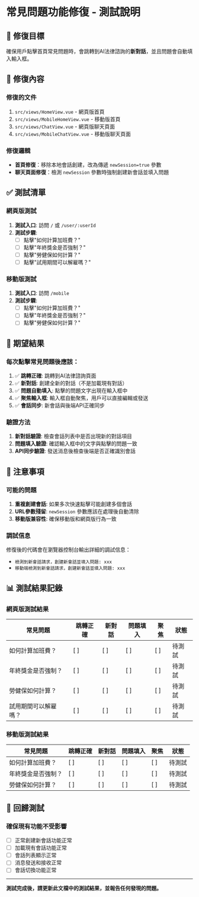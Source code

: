 # 常見問題功能修復 - 測試說明

## 🎯 修復目標
確保用戶點擊首頁常見問題時，會跳轉到AI法律諮詢的**新對話**，並且問題會自動填入輸入框。

## 🔧 修復內容

### 修復的文件
1. `src/views/HomeView.vue` - 網頁版首頁
2. `src/views/MobileHomeView.vue` - 移動版首頁
3. `src/views/ChatView.vue` - 網頁版聊天頁面
4. `src/views/MobileChatView.vue` - 移動版聊天頁面

### 修復邏輯
- **首頁修復**：移除本地會話創建，改為傳遞 `newSession=true` 參數
- **聊天頁面修復**：檢測 `newSession` 參數時強制創建新會話並填入問題

## ✅ 測試清單

### 網頁版測試
1. **測試入口**: 訪問 `/` 或 `/user/:userId`
2. **測試步驟**:
   - [ ] 點擊"如何計算加班費？"
   - [ ] 點擊"年終獎金是否強制？"
   - [ ] 點擊"勞健保如何計算？"
   - [ ] 點擊"試用期間可以解雇嗎？"

### 移動版測試
1. **測試入口**: 訪問 `/mobile`
2. **測試步驟**:
   - [ ] 點擊"如何計算加班費？"
   - [ ] 點擊"年終獎金是否強制？"
   - [ ] 點擊"勞健保如何計算？"

## 🎯 期望結果

### 每次點擊常見問題後應該：
1. ✅ **跳轉正確**: 跳轉到AI法律諮詢頁面
2. ✅ **新對話**: 創建全新的對話（不是加載現有對話）
3. ✅ **問題自動填入**: 點擊的問題文字出現在輸入框中
4. ✅ **聚焦輸入框**: 輸入框自動聚焦，用戶可以直接編輯或發送
5. ✅ **會話同步**: 新會話與後端API正確同步

### 驗證方法
1. **新對話驗證**: 檢查會話列表中是否出現新的對話項目
2. **問題填入驗證**: 確認輸入框中的文字與點擊的問題一致
3. **API同步驗證**: 發送消息後檢查後端是否正確識別會話

## 🚨 注意事項

### 可能的問題
1. **重複創建會話**: 如果多次快速點擊可能創建多個會話
2. **URL參數殘留**: `newSession` 參數應該在處理後自動清除
3. **移動版兼容性**: 確保移動版和網頁版行為一致

### 調試信息
修復後的代碼會在瀏覽器控制台輸出詳細的調試信息：
- `檢測到新會話請求，創建新會話並填入問題: xxx`
- `移動端檢測到新會話請求，創建新會話並填入問題: xxx`

## 📊 測試結果記錄

### 網頁版測試結果
| 常見問題 | 跳轉正確 | 新對話 | 問題填入 | 聚焦 | 狀態 |
|---------|---------|-------|---------|------|------|
| 如何計算加班費？ | [ ] | [ ] | [ ] | [ ] | 待測試 |
| 年終獎金是否強制？ | [ ] | [ ] | [ ] | [ ] | 待測試 |
| 勞健保如何計算？ | [ ] | [ ] | [ ] | [ ] | 待測試 |
| 試用期間可以解雇嗎？ | [ ] | [ ] | [ ] | [ ] | 待測試 |

### 移動版測試結果
| 常見問題 | 跳轉正確 | 新對話 | 問題填入 | 聚焦 | 狀態 |
|---------|---------|-------|---------|------|------|
| 如何計算加班費？ | [ ] | [ ] | [ ] | [ ] | 待測試 |
| 年終獎金是否強制？ | [ ] | [ ] | [ ] | [ ] | 待測試 |
| 勞健保如何計算？ | [ ] | [ ] | [ ] | [ ] | 待測試 |

## 🔄 回歸測試

### 確保現有功能不受影響
- [ ] 正常創建新會話功能正常
- [ ] 加載現有會話功能正常
- [ ] 會話列表顯示正常
- [ ] 消息發送和接收正常
- [ ] 會話切換功能正常

---

**測試完成後，請更新此文檔中的測試結果，並報告任何發現的問題。** 